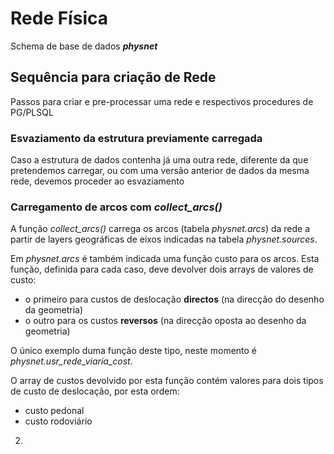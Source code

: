 
# Rede Física

Schema de base de dados ***physnet***

## Sequência para criação de Rede

Passos para criar e pre-processar uma rede e respectivos procedures de PG/PLSQL

### Esvaziamento da estrutura previamente carregada

Caso a estrutura de dados contenha já uma outra rede, diferente da que pretendemos carregar, ou com uma versão anterior de dados da mesma rede, devemos proceder ao esvaziamento 




### Carregamento de arcos com *collect_arcs()*

A função *collect_arcs()* carrega os arcos (tabela *physnet.arcs*) da rede a partir de layers geográficas de eixos indicadas na tabela *physnet.sources*.

Em *physnet.arcs* é também indicada uma função custo para os arcos. Esta função, definida para cada caso, deve devolver dois arrays de valores de custo:
- o primeiro para custos de deslocação **directos** (na direcção do desenho da geometria)
- o outro para os custos **reversos** (na direcção oposta ao desenho da geometria)

O único exemplo duma função deste tipo, neste momento é *physnet.usr_rede_viaria_cost*.

O array de custos devolvido por esta função contém valores para dois tipos de custo de deslocação, por esta ordem:
- custo pedonal
- custo rodoviário

2.
